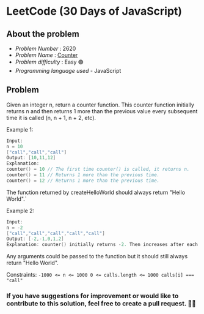 # LeetCode (30 Days of JavaScript)

## About the problem
- *Problem Number* : 2620
- *Problem Name* :  [Counter](https://leetcode.com/problems/counter/)
- *Problem difficulty* : Easy 🟢
- *Programming language used* - JavaScript

## Problem

Given an integer n, return a counter function. This counter function initially returns n and then returns 1 more than the previous value every subsequent time it is called (n, n + 1, n + 2, etc).
 

Example 1:
```cpp
Input: 
n = 10 
["call","call","call"]
Output: [10,11,12]
Explanation: 
counter() = 10 // The first time counter() is called, it returns n.
counter() = 11 // Returns 1 more than the previous time.
counter() = 12 // Returns 1 more than the previous time.
```
The function returned by createHelloWorld should always return "Hello World".`

Example 2:
```cpp
Input: 
n = -2
["call","call","call","call","call"]
Output: [-2,-1,0,1,2]
Explanation: counter() initially returns -2. Then increases after each sebsequent call.
```
Any arguments could be passed to the function but it should still always return "Hello World".
 

Constraints:
`-1000 <= n <= 1000
0 <= calls.length <= 1000
calls[i] === "call"`


### If you have suggestions for improvement or would like to contribute to this solution, feel free to create a pull request. 🙌😇
